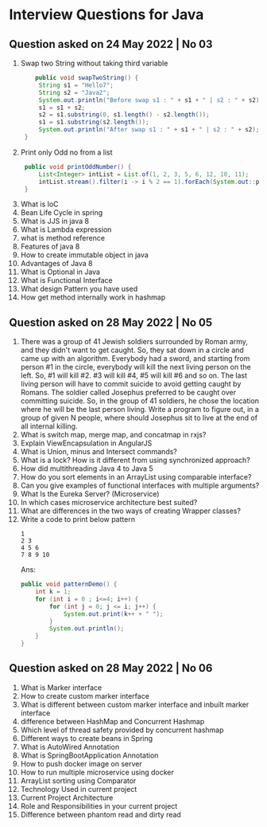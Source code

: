 # Interview Questions for Java

## Question asked on 24 May 2022 | No 03

1. Swap two String without taking third variable
   ``` java
       public void swapTwoString() {
        String s1 = "Hello7";
        String s2 = "Java2";
        System.out.println("Before swap s1 : " + s1 + " | s2 : " + s2);
        s1 = s1 + s2;
        s2 = s1.substring(0, s1.length() - s2.length());
        s1 = s1.substring(s2.length());
        System.out.println("After swap s1 : " + s1 + " | s2 : " + s2);
    }
   ```
2. Print only Odd no from a list
   ``` java
    public void printOddNumber() {
        List<Integer> intList = List.of(1, 2, 3, 5, 6, 12, 10, 11);
        intList.stream().filter(i -> i % 2 == 1).forEach(System.out::println);
    }
   ```
3. What is IoC
4. Bean Life Cycle in spring
5. What is JJS in java 8
6. What is Lambda expression
7. what is method reference
8. Features of java 8
9.  How to create immutable object in java
10. Advantages of Java 8
11. What is Optional in Java
12. What is Functional Interface
13. What design Pattern you have used
14. How get method internally work in hashmap

## Question asked on 28 May 2022 | No 05

1. There was a group of 41 Jewish soldiers surrounded by Roman army, and they didn't want to get caught. So, they sat down in a circle and came up with an algorithm. Everybody had a sword, and starting from person #1 in the circle, everybody will kill the next living person on the left. So, #1 will kill #2. #3 will kill #4, #5 will kill #6 and so on. The last living person will have to commit suicide to avoid getting caught by Romans.
   The soldier called Josephus preferred to be caught over committing suicide. So, in the group of 41 soldiers, he chose the location where he will be the last person living.
   Write a program to figure out, in a group of given N people, where should Josephus sit to live at the end of all internal killing.
2. What is switch map, merge map, and concatmap in rxjs?
3. Explain ViewEncapsulation in AngularJS
4. What is Union, minus and Intersect commands?
5. What is a lock? How is it different from using synchronized approach?
6. How did multithreading Java 4 to Java 5
7. How do you sort elements in an ArrayList using comparable interface?
8.  Can you give examples of functional interfaces with multiple arguments?
9.  What Is the Eureka Server? (Microservice)
10. In which cases microservice architecture best suited?
11. What are differences in the two ways of creating Wrapper classes?
12. Write a code to print below pattern
    ```
    1
    2 3
    4 5 6
    7 8 9 10
    ```
    Ans:
    ``` java
    public void patternDemo() {
        int k = 1;
        for (int i = 0 ; i<=4; i++) {
            for (int j = 0; j <= i; j++) {
                System.out.print(k++ + " ");
            }
            System.out.println();
        }
    } 
    ```

## Question asked on 28 May 2022 | No 06

1. What is Marker interface
2. How to create custom marker interface
3. What is different between custom marker interface and inbuilt marker interface
4. difference between HashMap and Concurrent Hashmap
5. Which level of thread safety provided by concurrent hashmap
6. Different ways to create beans in Spring
7. What is AutoWired Annotation
8. What is SpringBootApplication Annotation
9. How to push docker image on server
10. How to run multiple microservice using docker 
11. ArrayList sorting using Comparator
12. Technology Used in current project
13. Current Project Architecture
14. Role and Responsibilities in your current project
15. Difference between phantom read and dirty read